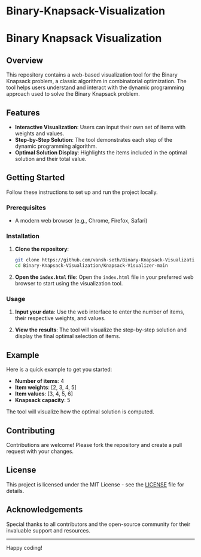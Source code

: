 # Binary-Knapsack-Visualization
# Binary Knapsack Visualization

## Overview

This repository contains a web-based visualization tool for the Binary Knapsack problem, a classic algorithm in combinatorial optimization. The tool helps users understand and interact with the dynamic programming approach used to solve the Binary Knapsack problem.

## Features

- **Interactive Visualization**: Users can input their own set of items with weights and values.
- **Step-by-Step Solution**: The tool demonstrates each step of the dynamic programming algorithm.
- **Optimal Solution Display**: Highlights the items included in the optimal solution and their total value.

## Getting Started

Follow these instructions to set up and run the project locally.

### Prerequisites

- A modern web browser (e.g., Chrome, Firefox, Safari)

### Installation

1. **Clone the repository**:
    ```bash
    git clone https://github.com/vansh-seth/Binary-Knapsack-Visualization.git
    cd Binary-Knapsack-Visualization/Knapsack-Visualizer-main
    ```

2. **Open the `index.html` file**:
    Open the `index.html` file in your preferred web browser to start using the visualization tool.

### Usage

1. **Input your data**: Use the web interface to enter the number of items, their respective weights, and values.

2. **View the results**: The tool will visualize the step-by-step solution and display the final optimal selection of items.

## Example

Here is a quick example to get you started:

- **Number of items**: 4
- **Item weights**: [2, 3, 4, 5]
- **Item values**: [3, 4, 5, 6]
- **Knapsack capacity**: 5

The tool will visualize how the optimal solution is computed.

## Contributing

Contributions are welcome! Please fork the repository and create a pull request with your changes.

## License

This project is licensed under the MIT License - see the [LICENSE](LICENSE) file for details.

## Acknowledgements

Special thanks to all contributors and the open-source community for their invaluable support and resources.

---

Happy coding!
